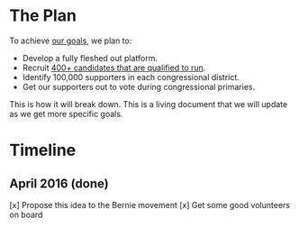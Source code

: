 # The Plan

To achieve [our goals](/goals), we plan to:

* Develop a fully fleshed out platform.
* Recruit [400+ candidates that are qualified to run](/home).
* Identify 100,000 supporters in each congressional district.
* Get our supporters out to vote during congressional primaries.

This is how it will break down. This is a living document that we will update as we get more specific goals.

# Timeline

## April 2016 (done)

[x] Propose this idea to the Bernie movement
[x] Get some good volunteers on board